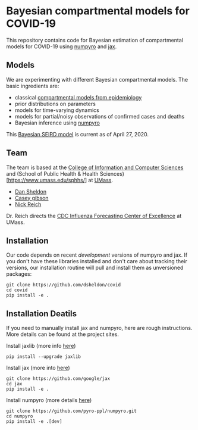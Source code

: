 # Bayesian compartmental models for COVID-19

This repository contains code for Bayesian estimation of compartmental
models for COVID-19 using [numpyro](https://github.com/pyro-ppl/numpyro) and [jax](https://github.com/google/jax).

## Models

We are experimenting with different Bayesian compartmental models. The basic ingredients are:
* classical [compartmental models from epidemiology](https://en.wikipedia.org/wiki/Compartmental_models_in_epidemiology)
* prior distributions on parameters
* models for time-varying dynamics
* models for partial/noisy observations of confirmed cases and deaths
* Bayesian inference using [numpyro](https://github.com/pyro-ppl/numpyro)

This [Bayesian SEIRD model](docs/Bayesian%20SEIRD%20Model.pdf) is current as of April 27, 2020.

## Team

The team is based at the [College of Information and Computer Sciences](https://www.cics.umass.edu/) and (School of Public Health & Health Sciences)[https://www.umass.edu/sphhs/] at [UMass](https://www.umass.edu).

* [Dan Sheldon](https://people.cs.umass.edu/~sheldon/)
* [Casey gibson](https://gcgibson.github.io/)
* [Nick Reich](https://reichlab.io/people)

Dr. Reich directs the [CDC Influenza Forecasting Center of Excellence](https://www.umass.edu/newsoffice/article/cdc-designates-umass-amherst-flu) at UMass.

## Installation

Our code depends on recent *development* versions of numpyro and jax. If you don't have these libraries installed and don't care about tracking their versions, our installation routine will pull and install them as unversioned packages:
~~~
git clone https://github.com/dsheldon/covid
cd covid
pip install -e .
~~~

## Installation Deatils

If you need to manually install jax and numpyro, here are rough instructions. More details can be found at the project sites.

Install jaxlib (more info [here](https://github.com/google/jax#installation))
~~~
pip install --upgrade jaxlib
~~~

Install jax (more into [here](https://jax.readthedocs.io/en/latest/developer.html#building-from-source))
~~~
git clone https://github.com/google/jax
cd jax
pip install -e .
~~~

Install numpyro (more details [here](https://github.com/pyro-ppl/numpyro))
~~~
git clone https://github.com/pyro-ppl/numpyro.git
cd numpyro
pip install -e .[dev]
~~~
